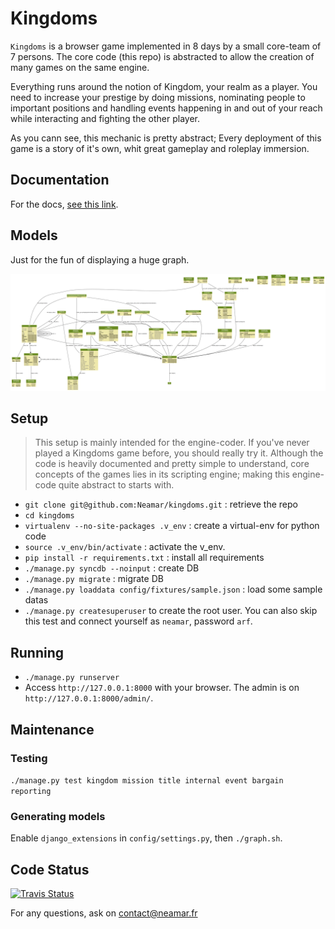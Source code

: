 Kingdoms
========
`Kingdoms` is a browser game implemented in 8 days by a small core-team of 7 persons.
The core code (this repo) is abstracted to allow the creation of many games on the same engine.

Everything runs around the notion of Kingdom, your realm as a player. You need to increase your prestige by doing missions, nominating people to important positions and handling events happening in and out of your reach while interacting and fighting the other player.

As you cann see, this mechanic is pretty abstract; Every deployment of this game is a story of it's own, whit great gameplay and roleplay immersion.

Documentation
-------------
For the docs, [see this link](docs/readme.md).

Models
------
Just for the fun of displaying a huge graph.

![Models](https://github.com/Neamar/kingdoms/blob/master/models.png?raw=true)

Setup 
-----
> This setup is mainly intended for the engine-coder.
> If you've never played a Kingdoms game before, you should really try it. Although the code is heavily documented and pretty simple to understand, core concepts of the games lies in its scripting engine; making this engine-code quite abstract to starts with.

* `git clone git@github.com:Neamar/kingdoms.git` : retrieve the repo
* `cd kingdoms`
* `virtualenv --no-site-packages .v_env` : create a virtual-env for python code
* `source .v_env/bin/activate` : activate the v_env.
* `pip install -r requirements.txt` : install all requirements
* `./manage.py syncdb --noinput` : create DB
* `./manage.py migrate` : migrate DB
* `./manage.py loaddata config/fixtures/sample.json` : load some sample datas
* `./manage.py createsuperuser` to create the root user. You can also skip this test and connect yourself as `neamar`, password `arf`.

Running
-------
* `./manage.py runserver`
* Access `http://127.0.0.1:8000` with your browser. The admin is on `http://127.0.0.1:8000/admin/`.

Maintenance
-----------
### Testing
`./manage.py test kingdom mission title internal event bargain reporting`

### Generating models
Enable `django_extensions` in `config/settings.py`, then `./graph.sh`.

Code Status
-----------

[![Travis Status](https://api.travis-ci.org/Neamar/kingdoms.png)](https://travis-ci.org/Neamar/kingdoms)

For any questions, ask on contact@neamar.fr
